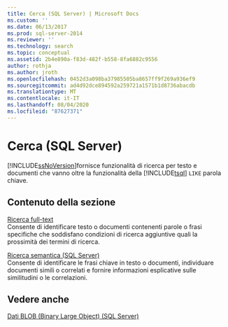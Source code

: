 ```yaml
---
title: Cerca (SQL Server) | Microsoft Docs
ms.custom: ''
ms.date: 06/13/2017
ms.prod: sql-server-2014
ms.reviewer: ''
ms.technology: search
ms.topic: conceptual
ms.assetid: 2b4e890a-f83d-482f-b558-8fa6882c9556
author: rothja
ms.author: jroth
ms.openlocfilehash: 0452d3a098ba37985505ba8657ff9f269a936ef9
ms.sourcegitcommit: ad4d92dce894592a259721a1571b1d8736abacdb
ms.translationtype: MT
ms.contentlocale: it-IT
ms.lasthandoff: 08/04/2020
ms.locfileid: "87627371"
---
```

# <a name="search-sql-server"></a>Cerca (SQL Server)
  [!INCLUDE[ssNoVersion](../includes/ssnoversion-md.md)]fornisce funzionalità di ricerca per testo e documenti che vanno oltre la funzionalità della [!INCLUDE[tsql](../includes/tsql-md.md)] `LIKE` parola chiave.  
  
## <a name="in-this-section"></a>Contenuto della sezione  
 [Ricerca full-text](../relational-databases/search/full-text-search.md)  
 Consente di identificare testo o documenti contenenti parole o frasi specifiche che soddisfano condizioni di ricerca aggiuntive quali la prossimità dei termini di ricerca.  
  
 [Ricerca semantica &#40;SQL Server&#41;](../relational-databases/search/semantic-search-sql-server.md)  
 Consente di identificare le frasi chiave in testo o documenti, individuare documenti simili o correlati e fornire informazioni esplicative sulle similitudini o le correlazioni.  
  
## <a name="see-also"></a>Vedere anche  
 [Dati BLOB &#40;Binary Large Object&#41; &#40;SQL Server&#41;](../relational-databases/blob/binary-large-object-blob-data-sql-server.md)  
  
  
